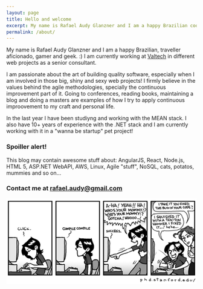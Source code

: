 ```yaml
---
layout: page
title: Hello and welcome
excerpt: My name is Rafael Audy Glanzner and I am a happy Brazilian coder, traveller aficionado, gamer and geek. :)
permalink: /about/
---
```

My name is Rafael Audy Glanzner and I am a happy Brazilian, traveller aficionado, gamer and geek. :)
I am currently working at [Valtech](https://www.valtech.com/) in different web projects as a senior consultant.

I am passionate about the art of building quality software, especially when I am involved in those big, shiny and sexy web projects! I firmly believe in the values behind the agile methodologies, specially the continuous improvement part of it.
Going to conferences, reading books, maintaining a blog and doing a masters are examples of how I try to apply continuous improovement to my craft and personal life.

In the last year I have been studiyng and working with the MEAN stack. I also have 10+ years of experience with the .NET stack and I am currently working with it in a "wanna be startup" pet project!

### Spoiller alert!
This blog may contain awesome stuff about:
AngularJS, React, Node.js, HTML 5, ASP.NET WebAPI, AWS, Linux, Agile "stuff", NoSQL, cats, potatos, mummies and so on...

### Contact me at rafael.audy@gmail.com

![Development by PHD comics](https://raw.githubusercontent.com/rafaelaudy/rafaelaudy.github.io/master/images/phd-coding.gif)